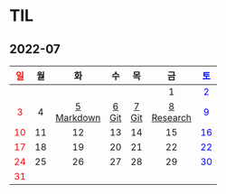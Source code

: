 # TIL

## 2022-07
| <span style="color: red">일</span> |  월  |                       화                        |            수             |             목             |                    금                    | <span style="color: blue">토</span> |
| :--------------------------------: | :--: | :---------------------------------------------: | :-----------------------: | :------------------------: | :--------------------------------------: | :---------------------------------: |
|                                    |      |                                                 |                           |                            |                    1                     | <span style="color: blue">2</span>  |
| <span style="color: red">3</span>  |  4   | [5<br/>Markdown](./Markdown/마크다운%20문법.md) | [6<br/>Git](./Git/Git.md) | [7<br/>Git](./Git/Git2.md) | [8<br/>Research](./Research/research.md) | <span style="color: blue">9</span>  |
| <span style="color: red">10</span> |  11  |                       12                        |            13             |             14             |                    15                    | <span style="color: blue">16</span> |
| <span style="color: red">17</span> |  18  |                       19                        |            20             |             21             |                    22                    | <span style="color: blue">22</span> |
| <span style="color: red">24</span> |  25  |                       26                        |            27             |             28             |                    29                    | <span style="color: blue">30</span> |
| <span style="color: red">31</span> |      |                                                 |                           |                            |                                          |                                     |

